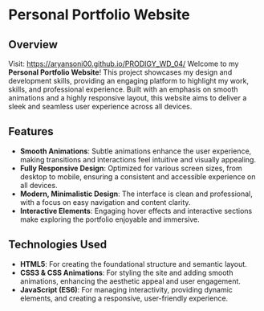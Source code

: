 # Personal Portfolio Website

## Overview
Visit: https://aryansoni00.github.io/PRODIGY_WD_04/
Welcome to my **Personal Portfolio Website**! This project showcases my design and development skills, providing an engaging platform to highlight my work, skills, and professional experience. Built with an emphasis on smooth animations and a highly responsive layout, this website aims to deliver a sleek and seamless user experience across all devices.

## Features
- **Smooth Animations**: Subtle animations enhance the user experience, making transitions and interactions feel intuitive and visually appealing.
- **Fully Responsive Design**: Optimized for various screen sizes, from desktop to mobile, ensuring a consistent and accessible experience on all devices.
- **Modern, Minimalistic Design**: The interface is clean and professional, with a focus on easy navigation and content clarity.
- **Interactive Elements**: Engaging hover effects and interactive sections make exploring the portfolio enjoyable and immersive.

## Technologies Used
- **HTML5**: For creating the foundational structure and semantic layout.
-  **CSS3 & CSS Animations**: For styling the site and adding smooth animations, enhancing the aesthetic appeal and user engagement.
- **JavaScript (ES6)**: For managing interactivity, providing dynamic elements, and creating a responsive, user-friendly experience.
